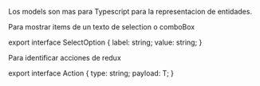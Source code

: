 Los models son mas para Typescript para la representacion de entidades.

Para mostrar items de un texto de selection o comboBox

export interface SelectOption {
    label: string;
    value: string;
}

Para identificar acciones de redux

export interface Action<T> {
    type: string;
    payload: T;
}